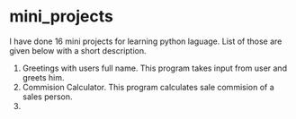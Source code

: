 # mini_projects

I have done 16 mini projects for learning python laguage. List of those are given below with a short description.

1. Greetings with users full name. This program takes input from user and greets him.
2. Commision Calculator. This program calculates sale commision of a sales person.
3. 
